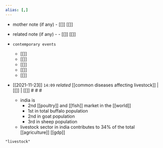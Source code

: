 ```yaml
---
alias: [,]
---
```

- mother note (if any)
		- [[]] [[]]
- related note (if any) -
		- [[]] [[]]
- `contemporary events`
	- [[]]
	- [[]]
	- [[]]
	- [[]]
	- [[]]

- [[2021-11-23]]  `14:09` _related_ [[common diseases affecting livestock]] | [[]] | [[]] # # #
	- india is
		- 2nd [[poultry]] and [[fish]] market in the [[world]]
		- 1st in total buffalo population
		- 2nd in goat population
		- 3rd in sheep population
	- livestock sector in india contributes to 34% of the total [[agriculture]] [[gdp]]

```query
"livestock"
```